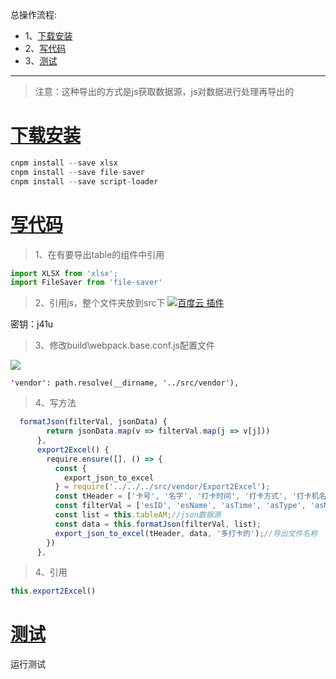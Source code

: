总操作流程:
- 1、[下载安装](#vue.js-01)
- 2、[写代码](#vue.js-02)
- 3、[测试](#vue.js-03)

***

>注意：这种导出的方式是js获取数据源，js对数据进行处理再导出的

# <a name="vue.js-01" href="#" >下载安装</a>

```js
cnpm install --save xlsx 
cnpm install --save file-saver 
cnpm install --save script-loader
```

# <a name="vue.js-02" href="#" >写代码</a>

>1、在有要导出table的组件中引用

```js
import XLSX from 'xlsx';
import FileSaver from 'file-saver'
```

>2、引用js，整个文件夹放到src下
[![](https://img.shields.io/badge/百度云-插件-green.svg "百度云 插件")](https://pan.baidu.com/s/151Gnqi7mRl6qlwUWxYZtVg)

密钥：j41u

>3、修改build\webpack.base.conf.js配置文件

![](image/15-1.png)

```
'vendor': path.resolve(__dirname, '../src/vendor'),
```

> 4、写方法

```js
  formatJson(filterVal, jsonData) {
        return jsonData.map(v => filterVal.map(j => v[j]))
      },
      export2Excel() {
        require.ensure([], () => {
          const {
            export_json_to_excel
          } = require('../../../src/vendor/Export2Excel');
          const tHeader = ['卡号', '名字', '打卡时间', '打卡方式', '打卡机名称'];//导出数据源的头名称
          const filterVal = ['esID', 'esName', 'asTime', 'asType', 'asName', ];//json数据源的key
          const list = this.tableAM;//json数据源
          const data = this.formatJson(filterVal, list);
          export_json_to_excel(tHeader, data, '多打卡的');//导出文件名称
        })
      },
```

> 4、引用

```js
this.export2Excel()
```

# <a name="vue.js-03" href="#" >测试</a>

运行测试